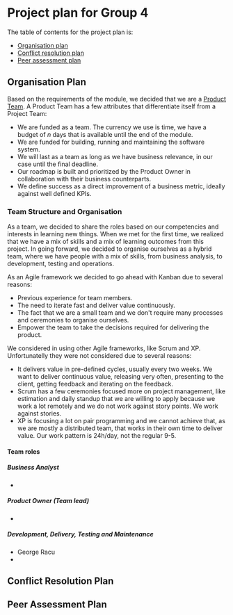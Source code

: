 # Project plan for Group 4

The table of contents for the project plan is:

* [Organisation plan](#organisation-plan)
* [Conflict resolution plan](#conflict-resolution-plan)
* [Peer assessment plan](#peer-assessment-plan)

## Organisation Plan

Based on the requirements of the module, we decided that we are a [Product Team](https://martinfowler.com/articles/products-over-projects.html). A Product Team has a few attributes that differentiate itself from a Project Team:
* We are funded as a team. The currency we use is time, we have a budget of _n_ days that is available until the end of the module.
* We are funded for building, running and maintaining the software system.
* We will last as a team as long as we have business relevance, in our case until the final deadline.
* Our roadmap is built and prioritized by the Product Owner in collaboration with their business counterparts.
* We define success as a direct improvement of a business metric, ideally against well defined KPIs.

### Team Structure and Organisation

As a team, we decided to share the roles based on our competencies and interests in learning new things. When we met for the first time, we realized that we have a mix of skills and a mix of learning outcomes from this project. In going forward, we decided to organise ourselves as a hybrid team, where we have people with a mix of skills, from business analysis, to development, testing and operations.

As an Agile framework we decided to go ahead with Kanban due to several reasons:
* Previous experience for team members.
* The need to iterate fast and deliver value continuously.
* The fact that we are a small team and we don't require many processes and ceremonies to organise ourselves.
* Empower the team to take the decisions required for delivering the product.

We considered in using other Agile frameworks, like Scrum and XP. Unfortunatelly they were not considered due to several reasons:
* It delivers value in pre-defined cycles, usually every two weeks. We want to deliver continuous value, releasing very often, presenting to the client, getting feedback and iterating on the feedback.
* Scrum has a few ceremonies focused more on project management, like estimation and daily standup that we are willing to apply because we work a lot remotely and we do not work against story points. We work against stories.
* XP is focusing a lot on pair programming and we cannot achieve that, as we are mostly a distributed team, that works in their own time to deliver value. Our work pattern is 24h/day, not the regular 9-5.

#### Team roles

##### Business Analyst

* 

##### Product Owner (Team lead)

* 

##### Development, Delivery, Testing and Maintenance

* George Racu
* 

## Conflict Resolution Plan

## Peer Assessment Plan
